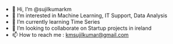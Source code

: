 - 👋 Hi, I’m @sujilkumarkm
- 👀 I’m interested in Machine Learning, IT Support, Data Analysis
- 🌱 I’m currently learning Time Series
- 💞️ I’m looking to collaborate on Startup projects in ireland
- 📫 How to reach me : kmsujilkumar@gmail.com

<!---
sujilkumarkm/sujilkumarkm is a ✨ special ✨ repository because its `README.md` (this file) appears on your GitHub profile.
You can click the Preview link to take a look at your changes.
--->
